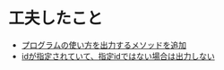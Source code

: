 工夫したこと
====

* [プログラムの使い方を出力するメソッドを追加](https://github.com/itiut/itiut-sezemi-2014-readable-code-1/commit/eade181673822a6529b65b55d9030c023fb16397)
* [idが指定されていて、指定idではない場合は出力しない](https://github.com/itiut/itiut-sezemi-2014-readable-code-1/commit/2b0af433e3a0609b2a0c5000362dce719c092ba3#diff-c1f1a37645c6208208df73844df9bfa0R22)
